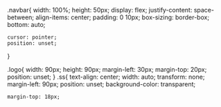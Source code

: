 .navbar{
    width: 100%;
  height: 50px;
  display: flex;
  justify-content: space-between;
  align-items: center;
  padding:  0 10px;
  box-sizing: border-box;
   bottom: auto;
    
    cursor: pointer; 
    position: unset;
}

.logo{
    width: 90px;
    height: 90px;
    margin-left: 30px;
    margin-top: 20px;
    position: unset;
}
.ss{
    text-align: center;
    width: auto;
    transform: none;
    margin-left: 90px;
    position: unset;
    background-color: transparent;
    
    margin-top: 18px;
